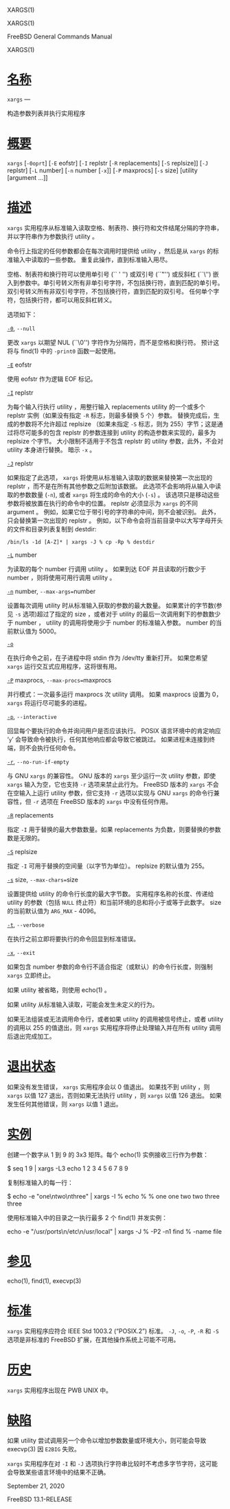   XARGS(1)  

XARGS(1)

FreeBSD General Commands Manual

XARGS(1)

[名称](#__u540D___u79F0_)
=======================

`xargs` —

构造参数列表并执行实用程序

[概要](#__u6982___u8981_)
=======================

`xargs` \[`-0oprt`\] \[`-E` eofstr\] \[`-I` replstr \[`-R` replacements\] \[`-S` replsize\]\] \[`-J` replstr\] \[`-L` number\] \[`-n` number \[`-x`\]\] \[`-P` maxprocs\] \[`-s` size\] \[utility \[argument ...\]\]

[描述](#__u63CF___u8FF0_)
=======================

`xargs` 实用程序从标准输入读取空格、制表符、换行符和文件结尾分隔的字符串，并以字符串作为参数执行 utility 。

命令行上指定的任何参数都会在每次调用时提供给 utility ，然后是从 `xargs` 的标准输入中读取的一些参数。 重复此操作，直到标准输入用尽。

空格、制表符和换行符可以使用单引号 (\`\` ' '') 或双引号 (\`\`"'') 或反斜杠 (\`\`\\'') 嵌入到参数中。单引号转义所有非单引号字符，不包括换行符，直到匹配的单引号。 双引号转义所有非双引号字符，不包括换行符，直到匹配的双引号。 任何单个字符，包括换行符，都可以用反斜杠转义。

选项如下：

[`-0`](#0), `--null`

更改 `xargs` 以期望 NUL (\`\`\\0'') 字符作为分隔符，而不是空格和换行符。 预计这将与 find(1) 中的 `-print0` 函数一起使用。

[`-E`](#E) eofstr

使用 eofstr 作为逻辑 EOF 标记。

[`-I`](#I) replstr

为每个输入行执行 utility ，用整行输入 replacements utility 的一个或多个 replstr 实例（如果没有指定 `-R` 标志，则最多替换 5 个）参数。 替换完成后，生成的参数将不允许超过 replsize （如果未指定 `-S` 标志，则为 255）字节；这是通过将尽可能多的包含 replstr 的参数连接到 utility 的构造参数来实现的，最多为 replsize 个字节。 大小限制不适用于不包含 replstr 的 utility 参数，此外，不会对 utility 本身进行替换。 暗示 `-x` 。

[`-J`](#J) replstr

如果指定了此选项， `xargs` 将使用从标准输入读取的数据来替换第一次出现的 replstr ，而不是在所有其他参数之后附加该数据。 此选项不会影响将从输入中读取的参数数量 (`-n`), 或者 `xargs` 将生成的命令的大小 (`-s`) 。 该选项只是移动这些参数将被放置在执行的命令中的位置。 replstr 必须显示为 `xargs` 的不同 argument 。 例如，如果它位于带引号的字符串的中间，则不会被识别。 此外，只会替换第一次出现的 replstr 。 例如，以下命令会将当前目录中以大写字母开头的文件和目录列表复制到 destdir:

`/bin/ls -1d [A-Z]* | xargs -J % cp -Rp % destdir`

[`-L`](#L) number

为读取的每个 number 行调用 utility 。 如果到达 EOF 并且读取的行数少于 number ，则将使用可用行调用 utility 。

[`-n`](#n) number, `--max-args=`number

设置每次调用 utility 时从标准输入获取的参数的最大数量。 如果累计的字节数(参见 `-s` 选项)超过了指定的 size ，或者对于 utility 的最后一次调用剩下的参数数少于 number ， utility 的调用将使用少于 number 的标准输入参数。 number 的当前默认值为 5000。

[`-o`](#o)

在执行命令之前，在子进程中将 stdin 作为 /dev/tty 重新打开。 如果您希望 `xargs` 运行交互式应用程序，这将很有用。

[`-P`](#P) maxprocs, `--max-procs=`maxprocs

并行模式：一次最多运行 maxprocs 次 utility 调用。 如果 maxprocs 设置为 0， `xargs` 将运行尽可能多的进程。

[`-p`](#p), `--interactive`

回显每个要执行的命令并询问用户是否应该执行。 POSIX 语言环境中的肯定响应 ‘`y`’ 会导致命令被执行，任何其他响应都会导致它被跳过。 如果进程未连接到终端，则不会执行任何命令。

[`-r`](#r), `--no-run-if-empty`

与 GNU `xargs` 的兼容性。 GNU 版本的 `xargs` 至少运行一次 utility 参数，即使 `xargs` 输入为空，它也支持 `-r` 选项来禁止此行为。 FreeBSD 版本的 `xargs` 不会在空输入上运行 utility 参数，但它支持 `-r` 选项以实现与 GNU `xargs` 的命令行兼容性，但 `-r` 选项在 FreeBSD 版本的 `xargs` 中没有任何作用。

[`-R`](#R) replacements

指定 `-I` 用于替换的最大参数数量。如果 replacements 为负数，则要替换的参数数是无限的。

[`-S`](#S) replsize

指定 `-I` 可用于替换的空间量（以字节为单位）。 replsize 的默认值为 255。

[`-s`](#s) size, `--max-chars=`size

设置提供给 utility 的命令行长度的最大字节数。 实用程序名称的长度、传递给 utility 的参数（包括 `NULL` 终止符）和当前环境的总和将小于或等于此数字。 size 的当前默认值为 `ARG_MAX` - 4096。

[`-t`](#t), `--verbose`

在执行之前立即将要执行的命令回显到标准错误。

[`-x`](#x), `--exit`

如果包含 number 参数的命令行不适合指定（或默认）的命令行长度，则强制 `xargs` 立即终止。

如果 utility 被省略，则使用 echo(1) 。

如果 utility 从标准输入读取，可能会发生未定义的行为。

如果无法组装或无法调用命令行，或者如果 utility 的调用被信号终止，或者 utility 的调用以 255 的值退出，则 `xargs` 实用程序将停止处理输入并在所有 utility 调用后退出完成加工。

[退出状态](#__u9000___u51FA___u72B6___u6001_)
=========================================

如果没有发生错误， `xargs` 实用程序会以 0 值退出。 如果找不到 utility ，则 `xargs` 以值 127 退出，否则如果无法执行 utility ，则 `xargs` 以值 126 退出。 如果发生任何其他错误，则 `xargs` 以值 1 退出。

[实例](#__u5B9E___u4F8B_)
=======================

创建一个数字从 1 到 9 的 3x3 矩阵。每个 echo(1) 实例接收三行作为参数：

$ seq 1 9 | xargs -L3 echo 1 2 3 4 5 6 7 8 9 

复制标准输入的每一行：

$ echo -e "one\\ntwo\\nthree" | xargs -I % echo % % one one two two three three 

使用标准输入中的目录之一执行最多 2 个 find(1) 并发实例：

echo -e "/usr/ports\\n/etc\\n/usr/local" | xargs -J % -P2 -n1 find % -name file 

[参见](#__u53C2___u89C1_)
=======================

echo(1), find(1), execvp(3)

[标准](#__u6807___u51C6_)
=======================

`xargs` 实用程序应符合 IEEE Std 1003.2 (“POSIX.2”) 标准。 `-J`, `-o`, `-P`, `-R` 和 `-S` 选项是非标准的 FreeBSD 扩展，在其他操作系统上可能不可用。

[历史](#__u5386___u53F2_)
=======================

`xargs` 实用程序出现在 PWB UNIX 中。

[缺陷](#__u7F3A___u9677_)
=======================

如果 utility 尝试调用另一个命令以增加参数数量或环境大小，则可能会导致 execvp(3) 因 `E2BIG` 失败。

`xargs` 实用程序在对 `-I` 和 `-J` 选项执行字符串比较时不考虑多字节字符，这可能会导致某些语言环境中的结果不正确。

September 21, 2020

FreeBSD 13.1-RELEASE